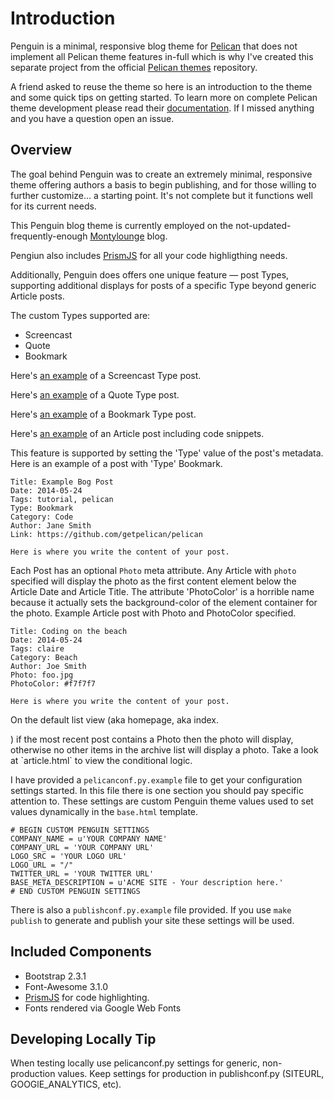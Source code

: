 # Introduction

Penguin is a minimal, responsive blog theme for [Pelican](http://docs.getpelican.com/) that does not implement all Pelican theme features in-full which is why I've created this separate project from the official [Pelican themes](https://github.com/getpelican/pelican-themes) repository.

A friend asked to reuse the theme so here is an introduction to the theme and some quick tips on getting started. To learn more on complete Pelican theme development please read their [documentation](http://docs.getpelican.com/en/3.1.1/themes.html). If I missed anything and you have a question open an issue.

## Overview

The goal behind Penguin was to create an extremely minimal, responsive theme offering authors a basis to begin publishing, and for those willing to further customize... a starting point.  It's not complete but it functions well for its current needs.

This Penguin blog theme is currently employed on the not-updated-frequently-enough [Montylounge](http://blog.montylounge.com/) blog.

Pengiun also includes [PrismJS](http://prismjs.com/) for all your code highligthing needs.

Additionally, Penguin does offers one unique feature — post Types, supporting additional displays for posts of a specific Type beyond generic Article posts.

The custom Types supported are:

* Screencast
* Quote
* Bookmark

Here's [an example](http://blog.montylounge.com/2010/02/11/integrating-mongodb-and-django/) of a Screencast Type post.

Here's [an example](http://blog.montylounge.com/2010/01/08/the-truest-sentence-you-know/) of a Quote Type post.

Here's [an example](http://blog.montylounge.com/2011/08/07/beginners-guide-pip-and-virtualenv/) of a Bookmark Type post.

Here's [an example](http://blog.montylounge.com/2011/08/04/in-review-of-sass/) of an Article post including code snippets.

This feature is supported by setting the 'Type' value of the post's metadata. Here is an example of a post with 'Type' Bookmark.

```
Title: Example Bog Post
Date: 2014-05-24
Tags: tutorial, pelican
Type: Bookmark
Category: Code
Author: Jane Smith
Link: https://github.com/getpelican/pelican

Here is where you write the content of your post.
```

Each Post has an optional `Photo` meta attribute. Any Article with `photo` specified will display the photo as the first content element below the Article Date and Article Title. The attribute 'PhotoColor' is a horrible name because it actually sets the background-color of the element container for the photo. Example Article post with Photo and PhotoColor specified.

```
Title: Coding on the beach
Date: 2014-05-24
Tags: claire
Category: Beach
Author: Joe Smith
Photo: foo.jpg
PhotoColor: #f7f7f7

Here is where you write the content of your post.
```

On the default list view (aka homepage, aka index.<html>
<head>
	<title></title>
</head>
<body>

</body>
</html>) if the most recent post contains a Photo then the photo will display, otherwise no other items in the archive list will display a photo. Take a look at `article.html` to view the conditional logic. 

I have provided a `pelicanconf.py.example` file to get your configuration settings started. In this file there is one section you should pay specific attention to. These settings are custom Penguin theme values used to set values dynamically in the `base.html` template.

```
# BEGIN CUSTOM PENGUIN SETTINGS
COMPANY_NAME = u'YOUR COMPANY NAME'
COMPANY_URL = 'YOUR COMPANY URL'
LOGO_SRC = 'YOUR LOGO URL'
LOGO_URL = "/"
TWITTER_URL = 'YOUR TWITTER URL'
BASE_META_DESCRIPTION = u'ACME SITE - Your description here.'
# END CUSTOM PENGUIN SETTINGS
```

There is also a `publishconf.py.example` file provided. If you use `make publish` to generate and publish your site these settings will be used. 

## Included Components

* Bootstrap 2.3.1
* Font-Awesome 3.1.0
* [PrismJS](http://prismjs.com/) for code highlighting.
* Fonts rendered via Google Web Fonts

## Developing Locally Tip

When testing locally use pelicanconf.py settings for generic, non-production values. Keep settings for production in publishconf.py (SITEURL, GOOGlE_ANALYTICS, etc).


